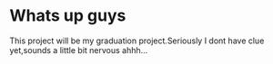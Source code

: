 # Whats up guys

This project will be my graduation project.Seriously I dont have clue yet,sounds a little bit nervous ahhh...
